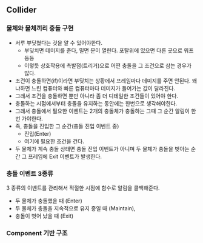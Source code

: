 ## Collider
  
### 물체와 물체끼리 충돌 구현
- 서루 부딪쳤다는 것을 알 수 있어야한다.
  - 부딪치면 데미지를 준다, 밀면 문이 열린다. 포탈위에 있으면 다른 곳으로 워프 등등
  - 이렇듯 상호작용에 촉발점(트리거)으로 어떤 충돌을 그 조건으로 삼는 경우가 많다.
- 조건이 충돌하면(if)이라면 부딪치는 상황에서 프레임마다 데미지를 주면 안된다. 왜냐하면 느린 컴퓨터와 빠른 컴퓨터마다 데미지가 들어가는 값이 달라진다.
- 그래서 조건을 충돌하면 뿐만 아니라 좀 더 디테일한 조건들이 있어야 한다.
- 충돌하는 시점에서부터 충돌을 유지하는 동안에는 한번으로 생각해야한다.
- 그래서 충돌에서 필요한 이벤트는 2개의 충돌체가 충돌하는 그때 그 순간 알림이 한번 가야한다.
- 즉, 충돌을 진입한 그 순간(충돌 진입 이벤트 중)
  - 진입(Enter)
  - 여기에 필요한 조건을 건다.
- 두 물체가 계속 충돌 상태면 충돌 진입 이벤트가 아니며 두 물체가 충돌을 벗아는 순간 그 프레임에 Exit 이벤트가 발생한다.

### 충돌 이벤트 3종류
3 종류의 이벤트를 관리해서 적절한 시점에 함수로 알림을 콜백해준다.
- 두 물체가 충돌했을 때 (Enter)
- 두 물체가 충돌을 지속적으로 유지 중일 때 (Maintain),
- 충돌이 벗어 났을 때 (Exit)

### Component 기반 구조

